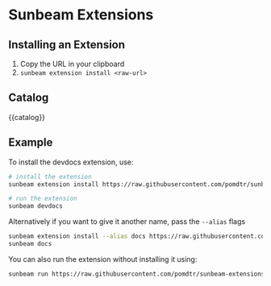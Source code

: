 # Sunbeam Extensions

## Installing an Extension

1. Copy the URL in your clipboard
2. `sunbeam extension install <raw-url>`

## Catalog

{{catalog}}

## Example

To install the devdocs extension, use:

```sh
# install the extension
sunbeam extension install https://raw.githubusercontent.com/pomdtr/sunbeam-extensions/main/extensions/devdocs.sh

# run the extension
sunbeam devdocs
```

Alternatively if you want to give it another name, pass the `--alias` flags

```sh
sunbeam extension install --alias docs https://raw.githubusercontent.com/pomdtr/sunbeam-extensions/main/extensions/devdocs.sh
sunbeam docs
```

You can also run the extension without installing it using:

```sh
sunbeam run https://raw.githubusercontent.com/pomdtr/sunbeam-extensions/main/extensions/devdocs.sh
```

